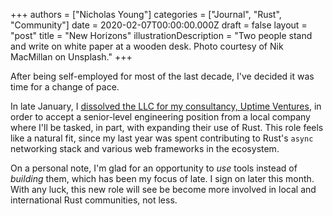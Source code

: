 +++
authors = ["Nicholas Young"]
categories = ["Journal", "Rust", "Community"]
date = 2020-02-07T00:00:00.000Z
draft = false
layout = "post"
title = "New Horizons"
illustrationDescription = "Two people stand and write on white paper at a wooden desk. Photo courtesy of Nik MacMillan on Unsplash."
+++

After being self-employed for most of the last decade, I've decided it was time for a change of pace.

In late January, I [dissolved the LLC for my consultancy, Uptime Ventures][uv], in order to accept a senior-level engineering position from a local company where I'll be tasked, in part, with expanding their use of Rust. This role feels like a natural fit, since my last year was spent contributing to Rust's `async` networking stack and various web frameworks in the ecosystem.

On a personal note, I'm glad for an opportunity to *use* tools instead of *building* them, which has been my focus of late. I sign on later this month. With any luck, this new role will see be become more involved in local and international Rust communities, not less.

[uv]: https://www.uptime.ventures/blog/2020/02/shutdown/
